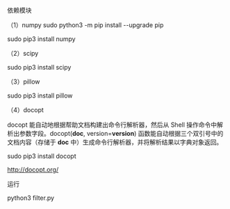 依赖模块 

（1）numpy 
sudo python3 -m pip install --upgrade pip

sudo pip3 install numpy

（2）scipy

sudo pip3 install scipy

（3）pillow

sudo pip3 install pillow

（4）docopt

docopt 能自动地根据帮助文档构建出命令行解析器，然后从 Shell 操作命令中解析出参数字段。docopt(__doc__, version=__version__) 函数能自动根据三个双引号中的文档内容（存储于 __doc__ 中）生成命令行解析器，并将解析结果以字典对象返回。

sudo pip3 install docopt

http://docopt.org/

运行

python3 filter.py <curves> <image>
